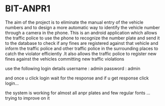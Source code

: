 # BIT-ANPR1
The  aim  of  the  project  is  to  eliminate  the  manual  entry of   the  vehicle numbers and to design a more automatic way to identify the vehicle number through a camera in the phone. This is an android application which allows the traffic police to use the phone to recognize the number plate and send it to the database to check if any fines are registered against that vehicle and inform the traffic police and other traffic police in the surrounding places to catch the violator efficiently .It also allows the traffic police to register new fines against the vehicles committing new traffic violations


use the following login details 
username : admin
password : admin

and once u click login wait for the response and if u get response click login...



the system is working for almost all anpr plates and few regular fonts ... trying to improve on it 


